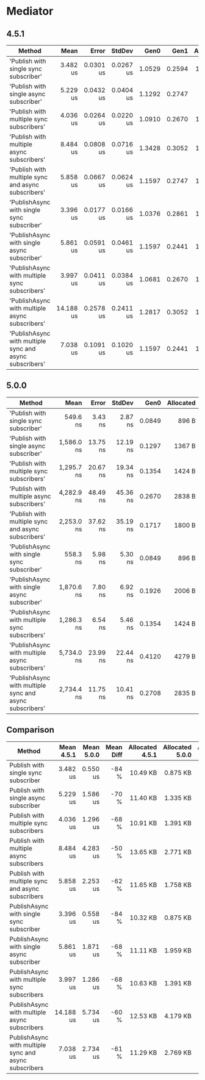 # Mediator

## 4.5.1
| Method                                                  | Mean      | Error     | StdDev    | Gen0   | Gen1   | Allocated |
|---------------------------------------------------------|----------:|----------:|----------:|-------:|-------:|----------:|
| 'Publish with single sync subscriber'                   |  3.482 us | 0.0301 us | 0.0267 us | 1.0529 | 0.2594 |  10.49 KB |
| 'Publish with single async subscriber'                  |  5.229 us | 0.0432 us | 0.0404 us | 1.1292 | 0.2747 |   11.4 KB |
| 'Publish with multiple sync subscribers'                |  4.036 us | 0.0264 us | 0.0220 us | 1.0910 | 0.2670 |  10.91 KB |
| 'Publish with multiple async subscribers'               |  8.484 us | 0.0808 us | 0.0716 us | 1.3428 | 0.3052 |  13.65 KB |
| 'Publish with multiple sync and async subscribers'      |  5.858 us | 0.0667 us | 0.0624 us | 1.1597 | 0.2747 |  11.65 KB |
| 'PublishAsync with single sync subscriber'              |  3.396 us | 0.0177 us | 0.0166 us | 1.0376 | 0.2861 |  10.32 KB |
| 'PublishAsync with single async subscriber'             |  5.861 us | 0.0591 us | 0.0461 us | 1.1597 | 0.2441 |  11.11 KB |
| 'PublishAsync with multiple sync subscribers'           |  3.997 us | 0.0411 us | 0.0384 us | 1.0681 | 0.2670 |  10.63 KB |
| 'PublishAsync with multiple async subscribers'          | 14.188 us | 0.2578 us | 0.2411 us | 1.2817 | 0.3052 |  12.53 KB |
| 'PublishAsync with multiple sync and async subscribers' |  7.038 us | 0.1091 us | 0.1020 us | 1.1597 | 0.2441 |  11.29 KB |

## 5.0.0
| Method                                                  | Mean       | Error    | StdDev   | Gen0   | Allocated |
|-------------------------------------------------------- |-----------:|---------:|---------:|-------:|----------:|
| 'Publish with single sync subscriber'                   |   549.6 ns |  3.43 ns |  2.87 ns | 0.0849 |     896 B |
| 'Publish with single async subscriber'                  | 1,586.0 ns | 13.75 ns | 12.19 ns | 0.1297 |    1367 B |
| 'Publish with multiple sync subscribers'                | 1,295.7 ns | 20.67 ns | 19.34 ns | 0.1354 |    1424 B |
| 'Publish with multiple async subscribers'               | 4,282.9 ns | 48.49 ns | 45.36 ns | 0.2670 |    2838 B |
| 'Publish with multiple sync and async subscribers'      | 2,253.0 ns | 37.62 ns | 35.19 ns | 0.1717 |    1800 B |
| 'PublishAsync with single sync subscriber'              |   558.3 ns |  5.98 ns |  5.30 ns | 0.0849 |     896 B |
| 'PublishAsync with single async subscriber'             | 1,870.6 ns |  7.80 ns |  6.92 ns | 0.1926 |    2006 B |
| 'PublishAsync with multiple sync subscribers'           | 1,286.3 ns |  6.54 ns |  5.46 ns | 0.1354 |    1424 B |
| 'PublishAsync with multiple async subscribers'          | 5,734.0 ns | 23.99 ns | 22.44 ns | 0.4120 |    4279 B |
| 'PublishAsync with multiple sync and async subscribers' | 2,734.4 ns | 11.75 ns | 10.41 ns | 0.2708 |    2835 B |

## Comparison
| Method                                                | Mean 4.5.1 | Mean 5.0.0 | Mean Diff | Allocated 4.5.1 | Allocated 5.0.0 | Allocated Diff |
|-------------------------------------------------------|-----------:|-----------:|----------:|----------------:|----------------:|---------------:|
| Publish with single sync subscriber                   |   3.482 us |   0.550 us |     -84 % |        10.49 KB |        0.875 KB |          -92 % |
| Publish with single async subscriber                  |   5.229 us |   1.586 us |     -70 % |        11.40 KB |        1.335 KB |          -88 % |
| Publish with multiple sync subscribers                |   4.036 us |   1.296 us |     -68 % |        10.91 KB |        1.391 KB |          -87 % |
| Publish with multiple async subscribers               |   8.484 us |   4.283 us |     -50 % |        13.65 KB |        2.771 KB |          -80 % |
| Publish with multiple sync and async subscribers      |   5.858 us |   2.253 us |     -62 % |        11.65 KB |        1.758 KB |          -85 % |
| PublishAsync with single sync subscriber              |   3.396 us |   0.558 us |     -84 % |        10.32 KB |        0.875 KB |          -92 % |
| PublishAsync with single async subscriber             |   5.861 us |   1.871 us |     -68 % |        11.11 KB |        1.959 KB |          -82 % |
| PublishAsync with multiple sync subscribers           |   3.997 us |   1.286 us |     -68 % |        10.63 KB |        1.391 KB |          -87 % |
| PublishAsync with multiple async subscribers          |  14.188 us |   5.734 us |     -60 % |        12.53 KB |        4.179 KB |          -67 % |
| PublishAsync with multiple sync and async subscribers |   7.038 us |   2.734 us |     -61 % |        11.29 KB |        2.769 KB |          -75 % |
